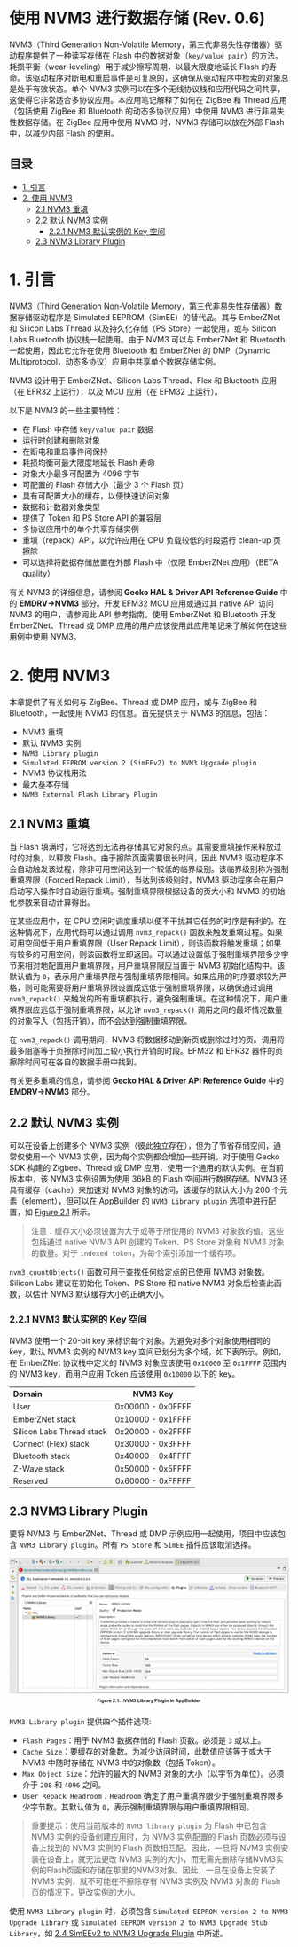 # 使用 NVM3 进行数据存储 (Rev. 0.6) <!-- omit in toc -->

NVM3（Third Generation Non-Volatile Memory，第三代非易失性存储器）驱动程序提供了一种读写存储在 Flash 中的数据对象（`key/value pair`）的方法。耗损平衡（wear-leveling）用于减少擦写周期，以最大限度地延长 Flash 的寿命。该驱动程序对断电和重启事件是可复原的，这确保从驱动程序中检索的对象总是处于有效状态。单个 NVM3 实例可以在多个无线协议栈和应用代码之间共享，这使得它非常适合多协议应用。本应用笔记解释了如何在 ZigBee 和 Thread 应用（包括使用 ZigBee 和 Bluetooth 的动态多协议应用）中使用 NVM3 进行非易失性数据存储。在 ZigBee 应用中使用 NVM3 时，NVM3 存储可以放在外部 Flash 中，以减少内部 Flash 的使用。

## 目录 <!-- omit in toc -->

- [1. 引言](#1-引言)
- [2. 使用 NVM3](#2-使用-nvm3)
  - [2.1 NVM3 重填](#21-nvm3-重填)
  - [2.2 默认 NVM3 实例](#22-默认-nvm3-实例)
    - [2.2.1 NVM3 默认实例的 Key 空间](#221-nvm3-默认实例的-key-空间)
  - [2.3 NVM3 Library Plugin](#23-nvm3-library-plugin)

# 1. 引言

NVM3（Third Generation Non-Volatile Memory，第三代非易失性存储器）数据存储驱动程序是 Simulated EEPROM（SimEE）的替代品。其与 EmberZNet 和 Silicon Labs Thread 以及持久化存储（PS Store）一起使用，或与 Silicon Labs Bluetooth 协议栈一起使用。由于 NVM3 可以与 EmberZNet 和 Bluetooth 一起使用，因此它允许在使用 Bluetooth 和 EmberZNet 的 DMP（Dynamic Multiprotocol，动态多协议）应用中共享单个数据存储实例。

NVM3 设计用于 EmberZNet、Silicon Labs Thread、Flex 和 Bluetooth 应用（在 EFR32 上运行），以及 MCU 应用（在 EFM32 上运行）。

以下是 NVM3 的一些主要特性：

* 在 Flash 中存储 `key/value pair` 数据
* 运行时创建和删除对象
* 在断电和重启事件间保持
* 耗损均衡可最大限度地延长 Flash 寿命
* 对象大小最多可配置为 4096 字节
* 可配置的 Flash 存储大小（最少 3 个 Flash 页）
* 具有可配置大小的缓存，以便快速访问对象
* 数据和计数器对象类型
* 提供了 Token 和 PS Store API 的兼容层
* 多协议应用中的单个共享存储实例
* 重填（repack）API，以允许应用在 CPU 负载较低的时段运行 clean-up 页擦除
* 可以选择将数据存储放置在外部 Flash 中（仅限 EmberZNet 应用）（BETA quality）

有关 NVM3 的详细信息，请参阅 **Gecko HAL & Driver API Reference Guide** 中的 **EMDRV->NVM3** 部分。开发 EFM32 MCU 应用或通过其 native API 访问 NVM3 的用户，请参阅此 API 参考指南。使用 EmberZNet 和 Bluetooth 开发 EmberZNet、Thread 或 DMP 应用的用户应该使用此应用笔记来了解如何在这些用例中使用 NVM3。

# 2. 使用 NVM3

本章提供了有关如何与 ZigBee、Thread 或 DMP 应用，或与 ZigBee 和 Bluetooth，一起使用 NVM3 的信息。首先提供关于 NVM3 的信息，包括：

* NVM3 重填
* 默认 NVM3 实例
* `NVM3 Library plugin`
* `Simulated EEPROM version 2 (SimEEv2) to NVM3 Upgrade plugin`
* NVM3 协议栈用法
* 最大基本存储
* `NVM3 External Flash Library Plugin`

## 2.1 NVM3 重填

当 Flash 填满时，它将达到无法再存储其它对象的点。其需要重填操作来释放过时的对象，以释放 Flash。由于擦除页面需要很长时间，因此 NVM3 驱动程序不会自动触发该过程，除非可用空间达到一个较低的临界级别。该临界级别称为强制重填界限（Forced Repack Limit），当达到该级别时，NVM3 驱动程序会在用户启动写入操作时自动运行重填。强制重填界限根据设备的页大小和 NVM3 的初始化参数来自动计算得出。

在某些应用中，在 CPU 空闲时调度重填以便不干扰其它任务的时序是有利的。在这种情况下，应用代码可以通过调用 `nvm3_repack()` 函数来触发重填过程。如果可用空间低于用户重填界限（User Repack Limit），则该函数将触发重填；如果有较多的可用空间，则该函数将立即返回。可以通过设置低于强制重填界限多少字节来相对地配置用户重填界限，用户重填界限应当置于 NVM3 初始化结构中。该默认值为 `0`，表示用户重填界限与强制重填界限相同。如果应用的时序要求较为严格，则可能需要将用户重填界限设置成远低于强制重填界限，以确保通过调用 `nvm3_repack()` 来触发的所有重填都执行，避免强制重填。在这种情况下，用户重填界限应远低于强制重填界限，以允许 `nvm3_repack()` 调用之间的最坏情况数量的对象写入（包括开销），而不会达到强制重填界限。

在 `nvm3_repack()` 调用期间，NVM3 将数据移动到新页或删除过时的页。调用将最多阻塞等于页擦除时间加上较小执行开销的时段。EFM32 和 EFR32 器件的页擦除时间可在各自的数据手册中找到。

有关更多重填的信息，请参阅 **Gecko HAL & Driver API Reference Guide** 中的 **EMDRV->NVM3** 部分。

## 2.2 默认 NVM3 实例

可以在设备上创建多个 NVM3 实例（彼此独立存在），但为了节省存储空间，通常仅使用一个 NVM3 实例，因为每个实例都会增加一些开销。对于使用 Gecko SDK 构建的 Zigbee、Thread 或 DMP 应用，使用一个通用的默认实例。在当前版本中，该 NVM3 实例设置为使用 36kB 的 Flash 空间进行数据存储。NVM3 还具有缓存（cache）来加速对 NVM3 对象的访问，该缓存的默认大小为 200 个元素（element），但可以在 AppBuilder 的 `NVM3 Library plugin` 选项中进行配置，如 [Figure 2.1](#23-nvm3-library-plugin) 所示。

> 注意：缓存大小必须设置为大于或等于所使用的 NVM3 对象数的值。这些包括通过 native NVM3 API 创建的 Token、PS Store 对象和 NVM3 对象的数量。对于 `indexed token`，为每个索引添加一个缓存项。

`nvm3_countObjects()` 函数可用于查找任何给定点的已使用 NVM3 对象数。Silicon Labs 建议在初始化 Token、PS Store 和 native NVM3 对象后检查此函数，以估计 NVM3 默认缓存大小的正确大小。

### 2.2.1 NVM3 默认实例的 Key 空间

NVM3 使用一个 20-bit key 来标识每个对象。为避免对多个对象使用相同的 key，默认 NVM3 实例的 NVM3 key 空间已划分为多个域，如下表所示。例如，在 EmberZNet 协议栈中定义的 NVM3 对象应该使用 `0x10000` 至 `0x1FFFF` 范围内的 NVM3 key，而用户应用 Token 应该使用 `0x10000` 以下的 key。

| Domain                    | NVM3 Key          |
| :------------------------ | :---------------: |
| User                      | 0x00000 - 0x0FFFF |
| EmberZNet stack           | 0x10000 - 0x1FFFF |
| Silicon Labs Thread stack | 0x20000 - 0x2FFFF |
| Connect (Flex) stack      | 0x30000 - 0x3FFFF |
| Bluetooth stack           | 0x40000 - 0x4FFFF |
| Z-Wave stack              | 0x50000 - 0x5FFFF |
| Reserved                  | 0x60000 - 0xFFFFF |

## 2.3 NVM3 Library Plugin

要将 NVM3 与 EmberZNet、Thread 或 DMP 示例应用一起使用，项目中应该包含 `NVM3 Library plugin`。所有 `PS Store` 和 `SimEE` 插件应该取消选择。

<div align=center title="Figure 2.1. NVM3 Library Plugin in AppBuilder"><img src="./Figure/Figure2.1.png" alt="Figure 2.1. NVM3 Library Plugin in AppBuilder"/></div>

`NVM3 Library plugin` 提供四个插件选项:

* `Flash Pages`：用于 NVM3 数据存储的 Flash 页数。必须是 `3` 或以上。
* `Cache Size`：要缓存的对象数。为减少访问时间，此数值应该等于或大于 NVM3 中随时存储在 NVM3 中的对象数（包括 Token）。
* `Max Object Size`：允许的最大的 NVM3 对象的大小（以字节为单位）。必须介于 `208` 和 `4096` 之间。
* `User Repack Headroom`：`Headroom` 确定了用户重填界限少于强制重填界限多少字节数。其默认值为 `0`，表示强制重填界限与用户重填界限相同。

> 重要提示：使用当前版本的 `NVM3 library plugin` 为 Flash 中已包含 NVM3 实例的设备创建应用时，为 NVM3 实例配置的 Flash 页数必须与设备上找到的 NVM3 实例的 Flash 页数相匹配。因此，一旦将 NVM3 实例安装在设备上，就无法更改 NVM3 实例的大小，而无需先删除存储NVM3实例的Flash页面和存储在那里的NVM3对象。因此，一旦在设备上安装了 NVM3 实例，就不可能在不擦除存有 NVM3 实例及 NVM3 对象的 Flash 页的情况下，更改实例的大小。

使用 `NVM3 Library plugin` 时，必须包含 `Simulated EEPROM version 2 to NVM3 Upgrade Library` 或 `Simulated EEPROM version 2 to NVM3 Upgrade Stub Library`，如 [2.4 SimEEv2 to NVM3 Upgrade Plugin]() 中所述。

